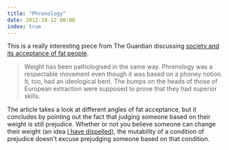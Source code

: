 ```yaml
---
title: "Phrenology"
date: 2012-10-12 00:00
index: true
---
```


This is a really interesting piece from The Guardian discussing [society and its acceptance of fat people](http://www.guardian.co.uk/lifeandstyle/2006/jul/09/healthandwellbeing.features).

> Weight has been pathologised in the same way. Phrenology was a respectable movement even though it was based on a phoney notion. It, too, had an ideological bent. The bumps on the heads of those of European extraction were supposed to prove that they had superior skills.

The article takes a look at different angles of fat acceptance, but it concludes by pointing out the fact that judging someone based on their weight is still prejudice. Whether or not you believe someone can change their weight (an idea [I have dispelled](/blog/society-health-and-the-politics-of-being-fat)), the mutability of a condition of prejudice doesn't excuse prejudging someone based on that condition.

<!-- more -->
